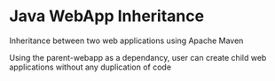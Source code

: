 # Java WebApp Inheritance
Inheritance between two web applications using Apache Maven

Using the parent-webapp as a dependancy, user can create child web applications without any duplication of code

